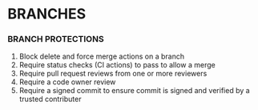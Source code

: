 # BRANCHES

### BRANCH PROTECTIONS

1. Block delete and force merge actions on a branch
2. Require status checks (CI actions) to pass to allow a merge
3. Require pull request reviews from one or more reviewers
4. Require a code owner review
5. Require a signed commit to ensure commit is signed and verified by a trusted contributer